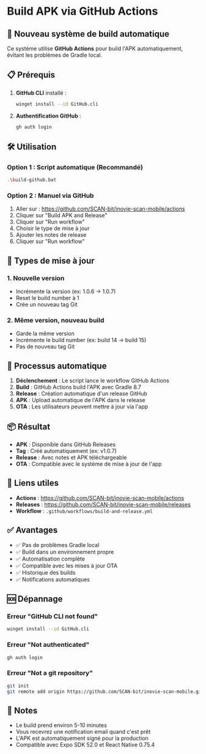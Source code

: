 # Build APK via GitHub Actions

## 🚀 Nouveau système de build automatique

Ce système utilise **GitHub Actions** pour build l'APK automatiquement, évitant les problèmes de Gradle local.

## 📋 Prérequis

1. **GitHub CLI** installé :
   ```bash
   winget install --id GitHub.cli
   ```

2. **Authentification GitHub** :
   ```bash
   gh auth login
   ```

## 🛠️ Utilisation

### Option 1 : Script automatique (Recommandé)
```bash
.\build-github.bat
```

### Option 2 : Manuel via GitHub
1. Aller sur : https://github.com/SCAN-bit/inovie-scan-mobile/actions
2. Cliquer sur "Build APK and Release"
3. Cliquer sur "Run workflow"
4. Choisir le type de mise à jour
5. Ajouter les notes de release
6. Cliquer sur "Run workflow"

## 📱 Types de mise à jour

### 1. Nouvelle version
- Incrémente la version (ex: 1.0.6 → 1.0.7)
- Reset le build number à 1
- Crée un nouveau tag Git

### 2. Même version, nouveau build
- Garde la même version
- Incrémente le build number (ex: build 14 → build 15)
- Pas de nouveau tag Git

## 🔄 Processus automatique

1. **Déclenchement** : Le script lance le workflow GitHub Actions
2. **Build** : GitHub Actions build l'APK avec Gradle 8.7
3. **Release** : Création automatique d'un release GitHub
4. **APK** : Upload automatique de l'APK dans le release
5. **OTA** : Les utilisateurs peuvent mettre à jour via l'app

## 📦 Résultat

- **APK** : Disponible dans GitHub Releases
- **Tag** : Créé automatiquement (ex: v1.0.7)
- **Release** : Avec notes et APK téléchargeable
- **OTA** : Compatible avec le système de mise à jour de l'app

## 🔗 Liens utiles

- **Actions** : https://github.com/SCAN-bit/inovie-scan-mobile/actions
- **Releases** : https://github.com/SCAN-bit/inovie-scan-mobile/releases
- **Workflow** : `.github/workflows/build-and-release.yml`

## ✅ Avantages

- ✅ Pas de problèmes Gradle local
- ✅ Build dans un environnement propre
- ✅ Automatisation complète
- ✅ Compatible avec les mises à jour OTA
- ✅ Historique des builds
- ✅ Notifications automatiques

## 🆘 Dépannage

### Erreur "GitHub CLI not found"
```bash
winget install --id GitHub.cli
```

### Erreur "Not authenticated"
```bash
gh auth login
```

### Erreur "Not a git repository"
```bash
git init
git remote add origin https://github.com/SCAN-bit/inovie-scan-mobile.git
```

## 📝 Notes

- Le build prend environ 5-10 minutes
- Vous recevrez une notification email quand c'est prêt
- L'APK est automatiquement signé pour la production
- Compatible avec Expo SDK 52.0 et React Native 0.75.4
